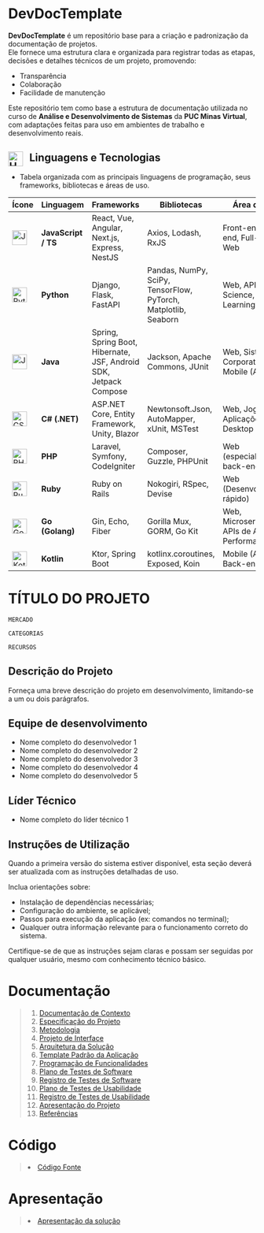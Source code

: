 # DevDocTemplate

**DevDocTemplate** é um repositório base para a criação e padronização da documentação de projetos.  
Ele fornece uma estrutura clara e organizada para registrar todas as etapas, decisões e detalhes técnicos de um projeto, promovendo:

- Transparência  
- Colaboração  
- Facilidade de manutenção

Este repositório tem como base a estrutura de documentação utilizada no curso de **Análise e Desenvolvimento de Sistemas** da **PUC Minas Virtual**, com adaptações feitas para uso em ambientes de trabalho e desenvolvimento reais.

## <img align="left" alt="HTML" title="HTML" width="30px" style="padding-right: 10px;" src="https://cdn.jsdelivr.net/gh/devicons/devicon@latest/icons/vscode/vscode-original.svg" /> Linguagens e Tecnologias

- Tabela organizada com as principais linguagens de programação, seus frameworks, bibliotecas e áreas de uso.

| **Ícone** | **Linguagem**       | **Frameworks**                                                                 | **Bibliotecas**                                                    | **Área de Uso**                                       |
|----------|---------------------|----------------------------------------------------------------------------------|---------------------------------------------------------------------|--------------------------------------------------------|
| <img align="left" alt="JavaScript" title="JavaScript" width="30px" style="padding-right: 10px;" src="https://cdn.jsdelivr.net/gh/devicons/devicon@latest/icons/javascript/javascript-original.svg" /> | **JavaScript / TS** | React, Vue, Angular, Next.js, Express, NestJS | Axios, Lodash, RxJS | Front-end, Back-end, Full-stack Web |
| <img align="left" alt="Python" title="Python" width="30px" style="padding-right: 10px;" src="https://cdn.jsdelivr.net/gh/devicons/devicon@latest/icons/python/python-original.svg" /> | **Python** | Django, Flask, FastAPI | Pandas, NumPy, SciPy, TensorFlow, PyTorch, Matplotlib, Seaborn | Web, APIs, Data Science, Machine Learning |
| <img align="left" alt="Java" title="Java" width="30px" style="padding-right: 10px;" src="https://cdn.jsdelivr.net/gh/devicons/devicon@latest/icons/java/java-original.svg" /> | **Java** | Spring, Spring Boot, Hibernate, JSF, Android SDK, Jetpack Compose | Jackson, Apache Commons, JUnit | Web, Sistemas Corporativos, Mobile (Android) |
| <img align="left" alt="CSharp" title="C#" width="30px" style="padding-right: 10px;" src="https://cdn.jsdelivr.net/gh/devicons/devicon@latest/icons/csharp/csharp-original.svg" /> | **C# (.NET)** | ASP.NET Core, Entity Framework, Unity, Blazor | Newtonsoft.Json, AutoMapper, xUnit, MSTest | Web, Jogos, Aplicações Desktop |
| <img align="left" alt="PHP" title="PHP" width="30px" style="padding-right: 10px;" src="https://cdn.jsdelivr.net/gh/devicons/devicon@latest/icons/php/php-original.svg" /> | **PHP** | Laravel, Symfony, CodeIgniter | Composer, Guzzle, PHPUnit | Web (especialmente back-end) |
| <img align="left" alt="Ruby" title="Ruby" width="30px" style="padding-right: 10px;" src="https://cdn.jsdelivr.net/gh/devicons/devicon@latest/icons/ruby/ruby-original.svg" /> | **Ruby** | Ruby on Rails | Nokogiri, RSpec, Devise | Web (Desenvolvimento rápido) |
| <img align="left" alt="Go" title="Go" width="30px" style="padding-right: 10px;" src="https://cdn.jsdelivr.net/gh/devicons/devicon@latest/icons/go/go-original-wordmark.svg" /> | **Go (Golang)** | Gin, Echo, Fiber | Gorilla Mux, GORM, Go Kit | Web, Microserviços, APIs de Alta Performance |
| <img align="left" alt="Kotlin" title="Kotlin" width="30px" style="padding-right: 10px;" src="https://cdn.jsdelivr.net/gh/devicons/devicon@latest/icons/kotlin/kotlin-original.svg" /> | **Kotlin** | Ktor, Spring Boot | kotlinx.coroutines, Exposed, Koin | Mobile (Android), Back-end APIs |

# TÍTULO DO PROJETO

`MERCADO`

`CATEGORIAS`

`RECURSOS`

## Descrição do Projeto

Forneça uma breve descrição do projeto em desenvolvimento, limitando-se a um ou dois parágrafos.

## Equipe de desenvolvimento

- Nome completo do desenvolvedor 1
- Nome completo do desenvolvedor 2
- Nome completo do desenvolvedor 3
- Nome completo do desenvolvedor 4
- Nome completo do desenvolvedor 5

## Líder Técnico

- Nome completo do líder técnico 1

## Instruções de Utilização

Quando a primeira versão do sistema estiver disponível, esta seção deverá ser atualizada com as instruções detalhadas de uso.

Inclua orientações sobre:

- Instalação de dependências necessárias;
- Configuração do ambiente, se aplicável;
- Passos para execução da aplicação (ex: comandos no terminal);
- Qualquer outra informação relevante para o funcionamento correto do sistema.

Certifique-se de que as instruções sejam claras e possam ser seguidas por qualquer usuário, mesmo com conhecimento técnico básico.

# Documentação

> <ol>
> <li><a href="Docs/01-Documentação de Contexto.md"> Documentação de Contexto</a></li>
> <li><a href="Docs/02-Especificação do Projeto.md"> Especificação do Projeto</a></li>
> <li><a href="Docs/03-Metodologia.md"> Metodologia</a></li>
> <li><a href="Docs/04-Projeto de Interface.md"> Projeto de Interface</a></li>
> <li><a href="Docs/05-Arquitetura da Solução.md"> Arquitetura da Solução</a></li>
> <li><a href="Docs/06-Template Padrão da Aplicação.md"> Template Padrão da Aplicação</a></li>
> <li><a href="Docs/07-Programação de Funcionalidades.md"> Programação de Funcionalidades</a></li>
> <li><a href="Docs/08-Plano de Testes de Software.md"> Plano de Testes de Software</a></li>
> <li><a href="Docs/09-Registro de Testes de Software.md"> Registro de Testes de Software</a></li>
> <li><a href="Docs/10-Plano de Testes de Usabilidade.md"> Plano de Testes de Usabilidade</a></li>
> <li><a href="Docs/11-Registro de Testes de Usabilidade.md"> Registro de Testes de Usabilidade</a></li>
> <li><a href="Docs/12-Apresentação do Projeto.md"> Apresentação do Projeto</a></li>
> <li><a href="Docs/13-Referências.md"> Referências</a></li>
</ol>

# Código

> <li><a href="Src/README.md"> Código Fonte</a></li>

# Apresentação

> <li><a href="Apresentação/README.md"> Apresentação da solução</a></li>
